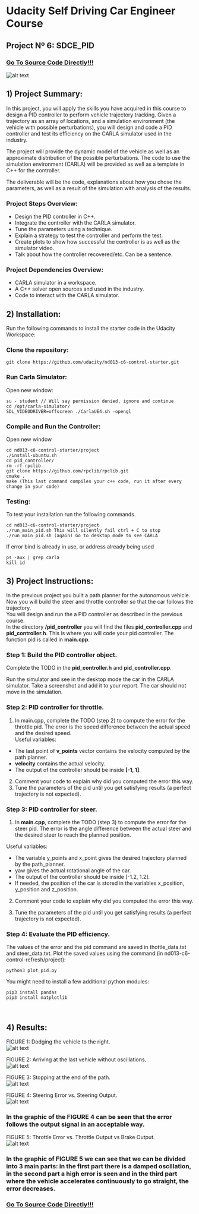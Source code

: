 # **Udacity Self Driving Car Engineer Course**

## **Project Nº 6: SDCE_PID**

### [Go To Source Code Directly!!!](https://github.com/HomeBrain-ARG/SDCE_PID/tree/main/01_Source_Code) <br />

![alt text](https://github.com/HomeBrain-ARG/SDCE_PID/blob/main/00_Images/00_Prueba_Auto_Sin_Movimiento.JPG) <br />

## **1) Project Summary:** <br />

In this project, you will apply the skills you have acquired in this course to design a PID controller to perform vehicle trajectory tracking. Given a trajectory as an array of locations, and a simulation environment (the vehicle with possible perturbations), you will design and code a PID controller and test its efficiency on the CARLA simulator used in the industry.<br />

The project will provide the dynamic model of the vehicle as well as an approximate distribution of the possible perturbations. The code to use the simulation environment (CARLA) will be provided as well as a template in C++ for the controller.<br />

The deliverable will be the code, explanations about how you chose the parameters, as well as a result of the simulation with analysis of the results.<br />

### **Project Steps Overview:**<br />
- Design the PID controller in C++.<br />
- Integrate the controller with the CARLA simulator.<br />
- Tune the parameters using a technique.<br />
- Explain a strategy to test the controller and perform the test.<br />
- Create plots to show how successful the controller is as well as the simulator video.<br />
- Talk about how the controller recovered/etc. Can be a sentence.<br />

### **Project Dependencies Overview:**<br />
- CARLA simulator in a workspace.<br />
- A C++ solver open sources and used in the industry.<br />
- Code to interact with the CARLA simulator.<br />

## **2) Installation:**<br />
Run the following commands to install the starter code in the Udacity Workspace:<br />

### **Clone the repository:** <br />
```
git clone https://github.com/udacity/nd013-c6-control-starter.git
```

### **Run Carla Simulator:** <br />
Open new window:<br />
```
su - student // Will say permission denied, ignore and continue
cd /opt/carla-simulator/
SDL_VIDEODRIVER=offscreen ./CarlaUE4.sh -opengl
```

### **Compile and Run the Controller:** <br />
Open new window
```
cd nd013-c6-control-starter/project
./install-ubuntu.sh
cd pid_controller/
rm -rf rpclib
git clone https://github.com/rpclib/rpclib.git
cmake .
make (This last command compiles your c++ code, run it after every change in your code)
```

### **Testing:** <br />
To test your installation run the following commands.<br />
```
cd nd013-c6-control-starter/project
./run_main_pid.sh This will silently fail ctrl + C to stop
./run_main_pid.sh (again) Go to desktop mode to see CARLA
```

If error bind is already in use, or address already being used
```
ps -aux | grep carla
kill id
```

## **3) Project Instructions:**<br />
In the previous project you built a path planner for the autonomous vehicle. Now you will build the steer and throttle controller so that the car follows the trajectory.<br />
You will design and run the a PID controller as described in the previous course.<br />
In the directory **/pid_controller** you will find the files **pid_controller.cpp** and **pid_controller.h**. This is where you will code your pid controller. The function pid is called in **main.cpp**.<br />

### **Step 1: Build the PID controller object.** <br />

Complete the TODO in the **pid_controller.h** and **pid_controller.cpp**.<br />

Run the simulator and see in the desktop mode the car in the CARLA simulator. Take a screenshot and add it to your report. The car should not move in the simulation.<br />

### **Step 2: PID controller for throttle.** <br />
1) In main.cpp, complete the TODO (step 2) to compute the error for the throttle pid. The error is the speed difference between the actual speed and the desired speed.<br />
Useful variables:<br />
- The last point of **v_points** vector contains the velocity computed by the path planner.<br />
- **velocity** contains the actual velocity.<br />
- The output of the controller should be inside **[-1, 1]**.<br />

2) Comment your code to explain why did you computed the error this way.<br />
3) Tune the parameters of the pid until you get satisfying results (a perfect trajectory is not expected).<br />

### **Step 3: PID controller for steer.** <br />

1) In **main.cpp**, complete the TODO (step 3) to compute the error for the steer pid. The error is the angle difference between the actual steer and the desired steer to reach the planned position.<br />

Useful variables:<br />

- The variable y_points and x_point gives the desired trajectory planned by the path_planner.<br />
- yaw gives the actual rotational angle of the car.<br />
- The output of the controller should be inside [-1.2, 1.2].<br />
- If needed, the position of the car is stored in the variables x_position, y_position and z_position.<br />

2) Comment your code to explain why did you computed the error this way.<br />

3) Tune the parameters of the pid until you get satisfying results (a perfect trajectory is not expected).<br />

### **Step 4: Evaluate the PID efficiency.** <br />
The values of the error and the pid command are saved in thottle_data.txt and steer_data.txt. Plot the saved values using the command (in nd013-c6-control-refresh/project):<br />

```
python3 plot_pid.py
```

You might need to install a few additional python modules:<br />

```
pip3 install pandas
pip3 install matplotlib
```
<br />

## **4) Results:** <br />

FIGURE 1: Dodging the vehicle to the right. <br />
![alt text](https://github.com/HomeBrain-ARG/SDCE_PID/blob/main/00_Images/03_Car.JPG) <br />

FIGURE 2: Arriving at the last vehicle without oscillations. <br />
![alt text](https://github.com/HomeBrain-ARG/SDCE_PID/blob/main/00_Images/02_Car.JPG) <br />

FIGURE 3: Stopping at the end of the path. <br />
![alt text](https://github.com/HomeBrain-ARG/SDCE_PID/blob/main/00_Images/04_Car.JPG) <br />

FIGURE 4: Steering Error vs. Steering Output. <br />
![alt text](https://github.com/HomeBrain-ARG/SDCE_PID/blob/main/00_Images/05_Error_Steering.JPG)
### **In the graphic of the FIGURE 4 can be seen that the error follows the output signal in an acceptable way.** <br />

FIGURE 5: Throttle Error vs. Throttle Output vs Brake Output. <br />
![alt text](https://github.com/HomeBrain-ARG/SDCE_PID/blob/main/00_Images/06_Error_Throttle.JPG)
### **In the graphic of FIGURE 5 we can see that we can be divided into 3 main parts: in the first part there is a damped oscillation, in the second part a high error is seen and in the third part where the vehicle accelerates continuously to go straight, the error decreases.** <be />




### [Go To Source Code Directly!!!](https://github.com/HomeBrain-ARG/SDCE_PID/tree/main/01_Source_Code) <br />
